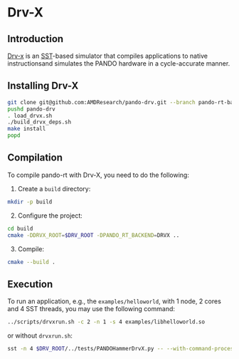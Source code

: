 # Drv-X

## Introduction

[Drv-x](https://github.com/AMDResearch/pando-drv) is an [SST](https://sst-simulator.org/)-based simulator that compiles applications to native instructionsand simulates the PANDO hardware in a cycle-accurate manner. 

## Installing Drv-X

```bash
git clone git@github.com:AMDResearch/pando-drv.git --branch pando-rt-backend --depth 1 --single-branch
pushd pando-drv
. load_drvx.sh
./build_drvx_deps.sh
make install
popd
```

## Compilation

To compile pando-rt with Drv-X, you need to do the following:

1. Create a `build` directory:
```bash
mkdir -p build
```

2. Configure the project:
```bash
cd build
cmake -DDRVX_ROOT=$DRV_ROOT -DPANDO_RT_BACKEND=DRVX ..
```

3. Compile:
```bash
cmake --build .
```

## Execution

To run an application, e.g., the `examples/helloworld`, with 1 node, 2 cores and 4 SST threads, you may use the following command:
```bash
../scripts/drvxrun.sh -c 2 -n 1 -s 4 examples/libhelloworld.so
```
or without `drvxrun.sh`:
```bash
sst -n 4 $DRV_ROOT/../tests/PANDOHammerDrvX.py -- --with-command-processor=examples/libhelloworld.so --num-pxn=1 --pod-cores=2 --drvx-stack-in-l1sp examples/libhelloworld.so
```
